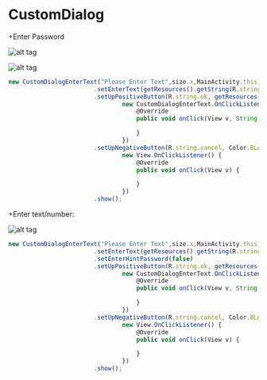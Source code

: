 # CustomDialog


+Enter Password

![alt tag](https://raw.githubusercontent.com/yenspkt/CustomDialog/master/Screenshot_20160924-154320%5B1%5D.png)

![alt tag](https://raw.githubusercontent.com/yenspkt/CustomDialog/master/Screenshot_20160924-154327%5B1%5D.png)

```javascript
new CustomDialogEnterText("Please Enter Text",size.x,MainActivity.this)
                        .setEnterText(getResources().getString(R.string.password))
                        .setUpPositiveButton(R.string.ok, getResources().getColor(R.color.green),
                                new CustomDialogEnterText.OnClickListener() {
                                    @Override
                                    public void onClick(View v, String content) {

                                    }
                                })
                        .setUpNegativeButton(R.string.cancel, Color.BLACK,
                                new View.OnClickListener() {
                                    @Override
                                    public void onClick(View v) {

                                    }
                                })
                        .show();
```


+Enter text/number:

![alt tag](https://github.com/yenspkt/CustomDialog/blob/master/Screenshot_20160924-155154%5B1%5D.png)

```javascript
new CustomDialogEnterText("Please Enter Text",size.x,MainActivity.this)
                        .setEnterText(getResources().getString(R.string.password))
                        .setEnterHintPassword(false)
                        .setUpPositiveButton(R.string.ok, getResources().getColor(R.color.green),
                                new CustomDialogEnterText.OnClickListener() {
                                    @Override
                                    public void onClick(View v, String content) {

                                    }
                                })
                        .setUpNegativeButton(R.string.cancel, Color.BLACK,
                                new View.OnClickListener() {
                                    @Override
                                    public void onClick(View v) {

                                    }
                                })
                        .show();
```


